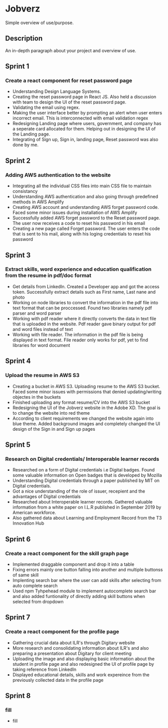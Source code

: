 # Jobverz

Simple overview of use/purpose.

## Description

An in-depth paragraph about your project and overview of use.

## Sprint 1

### Create a react component for reset password page

* Understanding Design Language Systems.
* Creating the reset password page in React JS. Also held a discussion with team to design the UI of the reset password page.
* Validating the email using regex.
* Making the user interface better by prompting an alert when user enters incorrect email. This is interconnected with email validation regex
* Redesigning Landing page where users, government, and company has a seperate card allocated for them. Helping out in designing the UI of the Landing page.
* Integrating of Sign up, Sign in, landing page, Reset password was also done by me.

## Sprint 2

### Adding AWS authentication to the website

* Integrating all the individual CSS files into main CSS file to maintain consistancy
* Understanding AWS authentication and also going through predefined methods in AWS Amplify
* Creating AWS account and understanding AWS forget password code. Faced some minor issues during installation of AWS Amplify
* Successfully added AWS forget password to the Reset password page. The user now receives a code to reset his password in his email
* Creating a new page called Forget password. The user enters the code that is sent to his mail, along with his loging credentials to reset his password

## Sprint 3

### Extract skills, word experience and education qualification from the resume in pdf/doc format

* Get details from LinkedIn. Created a Developer app and got the access token. Successfully extract details such as First name, Last nane and photo
* Working on node libraries to convert the information in the pdf file into text format that can be proccessed. Found two libraries namely pdf parser and word parser
* Working with pdf reader where it directly converts the data in text file that is uploaded in the website. Pdf reader gave binary output for pdf and word files instead of text 
* Working with file reader. The information in the pdf file is being displayed in text format. File reader only works for pdf, yet to find libraries for word document

## Sprint 4

### Upload the resume in AWS S3

* Creating a bucket in AWS S3. Uploading resume to the AWS S3 bucket. Faced some minor issues with permissions that denied updating/writing objectes in the buckets
* Finished uploading any format resume/CV into the AWS S3 bucket
* Redesigning the UI of the Jobverz website in the Adobe XD. The goal is to change the website into red theme 
* According to client requirements we changed the website again into blue theme. Added background images and completely changed the UI design of the Sign in and Sign up pages

## Sprint 5

### Research on Digital credentials/ Interoperable learner records

* Researched on a form of Digital credentials i.e Digital badges. Found some valuable information on Open badges that is developed by Mozilla
* Understanding Digital credentials through a paper published by MIT on Digital credentials. 
* Got a nice understanding of the role of issuer, recepient and the advantages of Digital credentials
* Researched about Interoperable learner records. Gathered valuable information from a white paper on I.L.R published in September 2019 by American workforce. 
* Also gathered data about Learning and Employment Record from the T3 Innovation Hub

## Sprint 6

### Create a react component for the skill graph page

* Implemented draggable component and drop it into a table
* Fixing errors mainly one button falling into another and multiple buttonss of same skill
* Implenting search bar where the user can add skills after selecting from auto complete search
* Used npm Tyhpehead module to implement autocomplete search bar and also added funtionality of directly adding skill buttons when selected from dropdown

## Sprint 7

### Create a react component for the profile page

* Gathering crucial data about ILR's through Digitary website
* More research and consolidating information about ILR's and also preparing a presentation about Digitary for client meeting
* Uploading the image and also displaying basic information about the student in profile page and also redesigned the UI of profile page by taking reference from LinkedIn
* Displayed educational details, skills and work expereince from the previously collected data in the profile page

## Sprint 8

### fill

* fill
